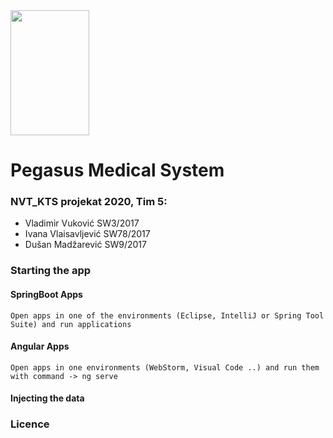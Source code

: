 <img src="https://www.google.com/url?sa=i&url=https%3A%2F%2Fwww.freepik.com%2Ffree-icon%2Ficu-monitor_769515.htm&psig=AOvVaw0xRgOdmXZdiun9crnZxi-5&ust=1618423139718000&source=images&cd=vfe&ved=0CAIQjRxqFwoTCJjuiZfm--8CFQAAAAAdAAAAABAP" width="50%" height="200px">

# Pegasus Medical System
 
 
### NVT_KTS projekat 2020, Tim 5:
* Vladimir Vuković SW3/2017
* Ivana Vlaisavljević SW78/2017
* Dušan Madžarević SW9/2017

### Starting the app
#### SpringBoot Apps
    Open apps in one of the environments (Eclipse, IntelliJ or Spring Tool Suite) and run applications

#### Angular Apps
    Open apps in one environments (WebStorm, Visual Code ..) and run them with command -> ng serve

#### Injecting the data
    
    
### Licence
    
